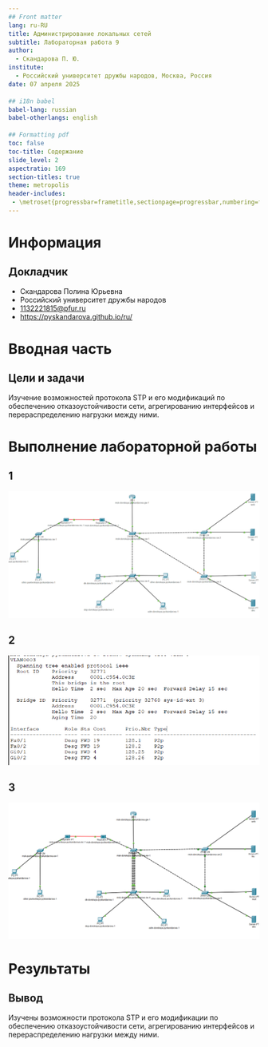 ```yaml
---
## Front matter
lang: ru-RU
title: Администрирование локальных сетей
subtitle: Лабораторная работа 9
author:
  - Скандарова П. Ю.
institute:
  - Российский университет дружбы народов, Москва, Россия
date: 07 апреля 2025

## i18n babel
babel-lang: russian
babel-otherlangs: english

## Formatting pdf
toc: false
toc-title: Содержание
slide_level: 2
aspectratio: 169
section-titles: true
theme: metropolis
header-includes:
 - \metroset{progressbar=frametitle,sectionpage=progressbar,numbering=fraction}
---
```


# Информация

## Докладчик

  * Скандарова Полина Юрьевна
  * Российский университет дружбы народов
  * [1132221815@pfur.ru](mailto:1132221815@pfur.ru)
  * <https://pyskandarova.github.io/ru/>

# Вводная часть

## Цели и задачи

Изучение возможностей протокола STP и его модификаций по обеспечению отказоустойчивости сети, агрегированию интерфейсов и перераспределению нагрузки между ними.

# Выполнение лабораторной работы

## 1

![Логическая схема локальной сети с резервным соединением](./image/1.PNG)

## 2

![Информация, связанная с протоколом STP](./image/2.PNG)

## 3

![Логическая схема локальной сети с агрегированным соединением](./image/3.PNG)

# Результаты

## Вывод

Изучены возможности протокола STP и его модификации по обеспечению отказоустойчивости сети, агрегированию интерфейсов и перераспределению нагрузки между ними.
